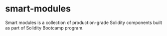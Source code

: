 # smart-modules
Smart modules is a collection of production-grade Solidity components built as part of Solidity Bootcamp program.
